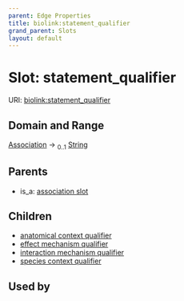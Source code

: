 ```yaml
---
parent: Edge Properties
title: biolink:statement_qualifier
grand_parent: Slots
layout: default
---
```


# Slot: statement_qualifier




URI: [biolink:statement_qualifier](https://w3id.org/biolink/vocab/statement_qualifier)

## Domain and Range

[Association](Association.md) ->  <sub>0..1</sub> [String](types/String.md)

## Parents

 *  is_a: [association slot](association_slot.md)

## Children

 *  [anatomical context qualifier](anatomical_context_qualifier.md)
 *  [effect mechanism qualifier](effect_mechanism_qualifier.md)
 *  [interaction mechanism qualifier](interaction_mechanism_qualifier.md)
 *  [species context qualifier](species_context_qualifier.md)

## Used by


